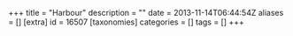 +++
title = "Harbour"
description = ""
date = 2013-11-14T06:44:54Z
aliases = []
[extra]
id = 16507
[taxonomies]
categories = []
tags = []
+++
